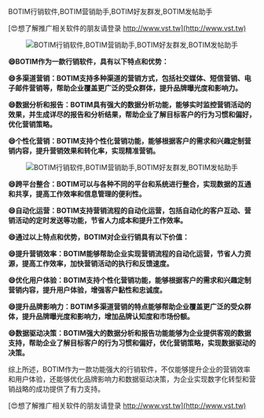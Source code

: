 BOTIM行销软件,BOTIM营销助手,BOTIM好友群发,BOTIM发帖助手

[😍想了解推广相关软件的朋友请登录 http://www.vst.tw](http://www.vst.tw)

 <center><img src="https://vst.tw/MP4/tuiguang/png/6.png" alt="BOTIM行销软件,BOTIM营销助手,BOTIM好友群发,BOTIM发帖助手"></center>

**😄BOTIM作为一款行销软件，具有以下特点和优势：**

**😄多渠道营销：BOTIM支持多种渠道的营销方式，包括社交媒体、短信营销、电子邮件营销等，帮助企业覆盖更广泛的受众群体，提升品牌曝光度和影响力。**

**😄数据分析和报告：BOTIM具有强大的数据分析功能，能够实时监控营销活动的效果，并生成详尽的报告和分析结果，帮助企业了解目标客户的行为习惯和偏好，优化营销策略。**

**😄个性化营销：BOTIM支持个性化营销功能，能够根据客户的需求和兴趣定制营销内容，提升营销效果和转化率，实现精准营销。**

 <center><img src="https://vst.tw/MP4/tuiguang/png/6.png" alt="BOTIM行销软件,BOTIM营销助手,BOTIM好友群发,BOTIM发帖助手"></center>

**😄跨平台整合：BOTIM可以与各种不同的平台和系统进行整合，实现数据的互通和共享，提高工作效率和信息管理的便利性。**

**😄自动化运营：BOTIM支持营销流程的自动化运营，包括自动化的客户互动、营销活动的定时发送等功能，节省人力成本和提升工作效率。**

**😄通过以上特点和优势，BOTIM对企业行销具有以下价值：**

**😄提升营销效率：BOTIM能够帮助企业实现营销流程的自动化运营，节省人力资源，提高工作效率，加快营销活动的执行和反馈速度。**

**😄优化用户体验：BOTIM支持个性化营销功能，能够根据客户的需求和兴趣定制营销内容，提升用户体验，增强客户黏性和忠诚度。**

**😄提升品牌影响力：BOTIM多渠道营销的特点能够帮助企业覆盖更广泛的受众群体，提升品牌曝光度和影响力，增加品牌认知度和市场份额。**

**😄数据驱动决策：BOTIM强大的数据分析和报告功能能够为企业提供客观的数据支持，帮助企业了解目标客户的行为习惯和偏好，优化营销策略，实现数据驱动的决策。**

综上所述，BOTIM作为一款功能强大的行销软件，不仅能够提升企业的营销效率和用户体验，还能够优化品牌影响力和数据驱动决策，为企业实现数字化转型和营销战略的成功提供了有力支持。

[😍想了解推广相关软件的朋友请登录 http://www.vst.tw](http://www.vst.tw)



